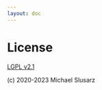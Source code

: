 ```yaml
---
layout: doc
---
```


# License

[LGPL v2.1](https://github.com/slusarz/dovecot-fts-flatcurve/blob/38e56ba4bfd8e885bc0faa89e6e1597150770e4c/COPYING)

(c) 2020-2023 Michael Slusarz
